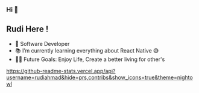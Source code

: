 ### Hi 👋

<h2>Rudi Here !</h2>
<ul>
  <li>🙂 Software Developer</li>
<li>📚 I’m currently learning everything about React Native 😅</li>
<li>💪🏼 Future Goals: Enjoy Life, Create a better living for other's</li>
  </ul>

<!--
**rudiahmad/rudiahmad** is a ✨ _special_ ✨ repository because its `README.md` (this file) appears on your GitHub profile.

Here are some ideas to get you started:

- 🔭 I’m currently working on ...
- 🌱 I’m currently learning React Native
- 📫 How to reach me: ...
- 😄 Pronouns: ...
- ⚡ Fun fact: ...
-->


https://github-readme-stats.vercel.app/api?username=rudiahmad&hide=prs,contribs&show_icons=true&theme=nightowl
